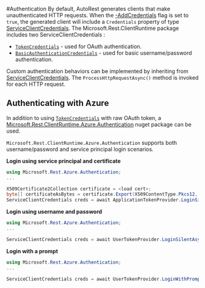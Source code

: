 #Authentication
By default, AutoRest generates clients that make unauthenticated HTTP requests. When the [-AddCredentials](cli.md) flag is set to `true`, the generated client will include a `Credentials` property of type [ServiceClientCredentials](../ClientRuntimes/CSharp/Microsoft.Rest.ClientRuntime/ServiceClientCredentials.cs). The Microsoft.Rest.ClientRuntime package includes two ServiceClientCredentials : 

 * [`TokenCredentials`](../ClientRuntimes/CSharp/Microsoft.Rest.ClientRuntime/TokenCredentials.cs) - used for OAuth authentication.
 * [`BasicAuthenticationCredentials`](../ClientRuntimes/CSharp/Microsoft.Rest.ClientRuntime/BasicAuthenticationCredentials.cs) - used for basic username/password authentication.

Custom authentication behaviors can be implemented by inheriting from [ServiceClientCredentials](../ClientRuntimes/CSharp/Microsoft.Rest.ClientRuntime/ServiceClientCredentials.cs). The `ProcessHttpRequestAsync()` method is invoked for each HTTP request.

## Authenticating with Azure
In addition to using  [`TokenCredentials`](../ClientRuntimes/CSharp/Microsoft.Rest.ClientRuntime/TokenCredentials.cs) with raw OAuth token, a [Microsoft.Rest.ClientRuntime.Azure.Authentication](https://www.nuget.org/packages/Microsoft.Rest.ClientRuntime.Azure.Authentication/2.0.0-preview) nuget package can be used.

`Microsoft.Rest.ClientRuntime.Azure.Authentication` supports both username/password and service principal login scenarios.

**Login using service principal and certificate**

```csharp
using Microsoft.Rest.Azure.Authentication;
...

X509Certificate2Collection certificate = <load cert>;
byte[] certificateAsBytes = certificate.Export(X509ContentType.Pkcs12, _certificatePassword);
ServiceClientCredentials creds = await ApplicationTokenProvider.LoginSilentAsync("<mydomain>", "<client_id>", certificateAsBytes, _certificatePassword);
```

**Login using username and password**

```csharp
using Microsoft.Rest.Azure.Authentication;
...

ServiceClientCredentials creds = await UserTokenProvider.LoginSilentAsync("<client_id>", "<domain>", "<username>", "<password>");
```

**Login with a prompt**

```csharp
using Microsoft.Rest.Azure.Authentication;
...

ServiceClientCredentials creds = await UserTokenProvider.LoginWithPromptAsync("<domain>", ActiveDirectoryClientSettings.UsePromptOnly("<client_id>", new Uri("urn:ietf:wg:oauth:2.0:oob")));
```
